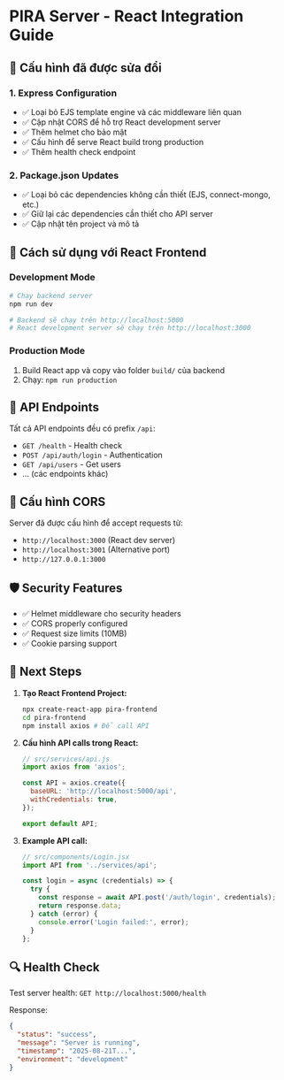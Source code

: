 # PIRA Server - React Integration Guide

## 🎯 Cấu hình đã được sửa đổi

### 1. **Express Configuration**
- ✅ Loại bỏ EJS template engine và các middleware liên quan
- ✅ Cập nhật CORS để hỗ trợ React development server
- ✅ Thêm helmet cho bảo mật
- ✅ Cấu hình để serve React build trong production
- ✅ Thêm health check endpoint

### 2. **Package.json Updates**  
- ✅ Loại bỏ các dependencies không cần thiết (EJS, connect-mongo, etc.)
- ✅ Giữ lại các dependencies cần thiết cho API server
- ✅ Cập nhật tên project và mô tả

## 🚀 Cách sử dụng với React Frontend

### **Development Mode**
```bash
# Chạy backend server
npm run dev

# Backend sẽ chạy trên http://localhost:5000
# React development server sẽ chạy trên http://localhost:3000
```

### **Production Mode**
1. Build React app và copy vào folder `build/` của backend
2. Chạy: `npm run production`

## 📡 API Endpoints

Tất cả API endpoints đều có prefix `/api`:
- `GET /health` - Health check
- `POST /api/auth/login` - Authentication
- `GET /api/users` - Get users
- ... (các endpoints khác)

## 🔧 Cấu hình CORS

Server đã được cấu hình để accept requests từ:
- `http://localhost:3000` (React dev server)
- `http://localhost:3001` (Alternative port)
- `http://127.0.0.1:3000`

## 🛡️ Security Features

- ✅ Helmet middleware cho security headers
- ✅ CORS properly configured
- ✅ Request size limits (10MB)
- ✅ Cookie parsing support

## 📝 Next Steps

1. **Tạo React Frontend Project:**
   ```bash
   npx create-react-app pira-frontend
   cd pira-frontend
   npm install axios # Để call API
   ```

2. **Cấu hình API calls trong React:**
   ```javascript
   // src/services/api.js
   import axios from 'axios';

   const API = axios.create({
     baseURL: 'http://localhost:5000/api',
     withCredentials: true,
   });

   export default API;
   ```

3. **Example API call:**
   ```javascript
   // src/components/Login.jsx
   import API from '../services/api';

   const login = async (credentials) => {
     try {
       const response = await API.post('/auth/login', credentials);
       return response.data;
     } catch (error) {
       console.error('Login failed:', error);
     }
   };
   ```

## 🔍 Health Check

Test server health: `GET http://localhost:5000/health`

Response:
```json
{
  "status": "success",
  "message": "Server is running",
  "timestamp": "2025-08-21T...",
  "environment": "development"
}
```
